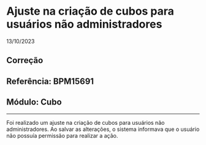 # Ajuste na criação de cubos para usuários não administradores
13/10/2023
## Correção
## Referência: BPM15691
## Módulo: Cubo
***

Foi realizado um ajuste na criação de cubos para usuários não administradores. Ao salvar as alterações, o sistema informava que o usuário não possuía permissão para realizar a ação.